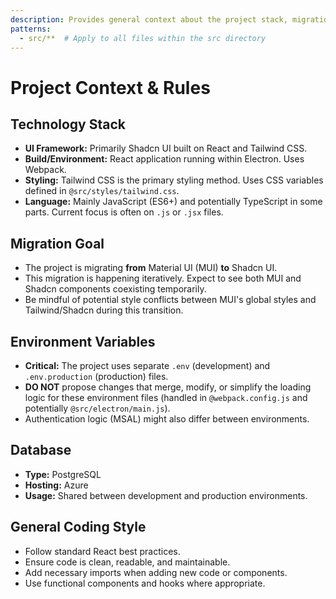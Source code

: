 ```yaml
---
description: Provides general context about the project stack, migration goals, environment setup, and coding style. Apply this rule broadly across the source code.
patterns:
  - src/**  # Apply to all files within the src directory
---
```


# Project Context & Rules

## Technology Stack

- **UI Framework:** Primarily Shadcn UI built on React and Tailwind CSS.
- **Build/Environment:** React application running within Electron. Uses Webpack.
- **Styling:** Tailwind CSS is the primary styling method. Uses CSS variables defined in `@src/styles/tailwind.css`.
- **Language:** Mainly JavaScript (ES6+) and potentially TypeScript in some parts. Current focus is often on `.js` or `.jsx` files.

## Migration Goal

- The project is migrating **from** Material UI (MUI) **to** Shadcn UI.
- This migration is happening iteratively. Expect to see both MUI and Shadcn components coexisting temporarily.
- Be mindful of potential style conflicts between MUI's global styles and Tailwind/Shadcn during this transition.

## Environment Variables

- **Critical:** The project uses separate `.env` (development) and `.env.production` (production) files.
- **DO NOT** propose changes that merge, modify, or simplify the loading logic for these environment files (handled in `@webpack.config.js` and potentially `@src/electron/main.js`).
- Authentication logic (MSAL) might also differ between environments.

## Database

- **Type:** PostgreSQL
- **Hosting:** Azure
- **Usage:** Shared between development and production environments.

## General Coding Style

- Follow standard React best practices.
- Ensure code is clean, readable, and maintainable.
- Add necessary imports when adding new code or components.
- Use functional components and hooks where appropriate.
